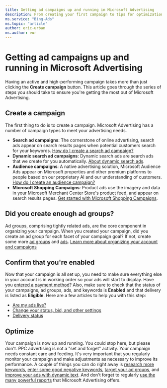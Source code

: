 ```yaml
---
title: Getting ad campaigns up and running in Microsoft Advertising
description: From creating your first campaign to tips for optimization, here is a flow of steps you should follow to help create and maintain a robust, successful campaign.
ms.service: "Bing-Ads"
ms.topic: "article"
author: eric-urban
ms.author: eur
---
```


# Getting ad campaigns up and running in Microsoft Advertising

Having an active and high-performing campaign takes more than just clicking the **Create campaign** button. This article goes through the series of steps you should take to ensure you're getting the most out of Microsoft Advertising.

## Create a campaign

The first thing to do is to create a campaign. Microsoft Advertising has a number of campaign types to meet your advertising needs.

- **Search ad campaigns**: The cornerstone of online advertising, search ads appear on search results pages when potential customers search for your keywords. [How do I create a search ad campaign?](./hlp_BA_PROC_Create1stAd.md)
- **Dynamic search ad campaigns**: Dynamic search ads are search ads that we create for you automatically. [About dynamic search ads](./hlp_BA_CONC_DynamicSearchAds.md).
- **Audience campaigns**: A native advertising solution, Microsoft Audience Ads appear on Microsoft properties and other premium platforms to people based on our proprietary AI and our understanding of customers. [How do I create an audience campaign?](./hlp_BA_PROC_CreateAudienceCampaign.md)
- **Microsoft Shopping Campaigns**: Product ads use the imagery and data in your Microsoft Merchant Center Store's product feed, and appear on search results pages. [Get started with Microsoft Shopping Campaigns](./hlp_BA_CONC_BSC_GetStarted.md).

## Did you create enough ad groups?

Ad groups, comprising tightly related ads, are the core component in organizing your campaign. When you created your campaign, did you create an ad group for each facet of your campaign goal? If not, create some more [ad groups](./hlp_BA_CONC_NewAd_CreateANewAdGroup.md) and [ads](./hlp_BA_PROC_CreateEXTA.md). [Learn more about organizing your account and campaigns](./hlp_BA_CONC_AboutAccts.md)

## Confirm that you're enabled

Now that your campaign is all set up, you need to make sure everything else in your account is in working order so your ads will start to display. Have you [entered a payment method](./hlp_BA_PROC_AddBilling.md)? Also, make sure to check that the status of your campaigns, ad groups, ads, and keywords is **Enabled** and that delivery is listed as **Eligible**. Here are a few articles to help you with this step:

- [Are my ads live?](./hlp_BA_CONC_pitfalls.md)
- [Change your status, bid, and other settings](./hlp_BA_PROC_ChgSettings.md)
- [Delivery status](./hlp_BA_CONC_EditorialStatus.md)

## Optimize

Your campaign is now up and running. You could stop here, but please don't. PPC advertising is not a "set and forget" activity. Your campaign needs constant care and feeding. It's very important that you regularly monitor your campaign and make adjustments as necessary to improve its performance. A couple of things you can do right away is [research more keywords](./hlp_BA_CONC_AboutKWResearch.md), [enter some good negative keywords](./hlp_BA_PROC_AddNegativeKeywords.md), [target your ad groups](./hlp_BA_PROC_TargetingAgeGender.md), and [improve your ads with dynamic text](./hlp_BA_CONC_AboutParameters.md). And don't forget to regularly [use the many powerful reports](./hlp_BA_PROC_CreateReport.md) that Microsoft Advertising offers.


